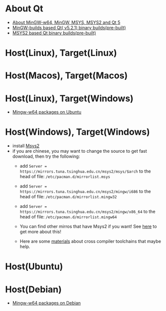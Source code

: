 # About Qt

- [About MinGW-w64, MinGW, MSYS, MSYS2 and Qt 5](http://wiki.qt.io/MinGW-64-bit)
- [MinGW-builds based Qt( v5.2.1) binary builds(pre-built)](https://sourceforge.net/projects/mingwbuilds/files/external-binary-packages/Qt-Builds/)
- [MSYS2 based Qt binary builds(pre-built)](https://github.com/Alexpux/MINGW-packages)

# Host(Linux), Target(Linux)
# Host(Macos), Target(Macos)
# Host(Linux), Target(Windows)

[mingw_w64_packages_on_ubuntu_url]: https://launchpad.net/ubuntu/+source/mingw-w64

- [Mingw-w64 packages on Ubuntu][mingw_w64_packages_on_ubuntu_url]

# Host(Windows), Target(Windows)
- install [Msys2](http://www.msys2.org/)
- if you are chinese, you may want to change the source to get fast download, then try the following:
  - add `Server = https://mirrors.tuna.tsinghua.edu.cn/msys2/msys/$arch` to the head of file: `/etc/pacman.d/mirrorlist.msys`
  - add `Server = https://mirrors.tuna.tsinghua.edu.cn/msys2/mingw/i686` to the head of file: `/etc/pacman.d/mirrorlist.mingw32`
  - add `Server = https://mirrors.tuna.tsinghua.edu.cn/msys2/mingw/x86_64` to the head of file: `/etc/pacman.d/mirrorlist.mingw64`
  - You can find other mirros that have Msys2 if you want!
    See [here](http://blog.csdn.net/qiuzhiqian1990/article/details/56671839) to get more about this!

  - Here are some [materials](contrib/misc-doc/misc-doc-cross-compiler-toolchain.md) about cross compiler
    toolchains that maybe help.
# Host(Ubuntu)

# Host(Debian)

[mingw_w64_packages_on_debian_url]: https://packages.debian.org/sid/mingw-w64
- [Mingw-w64 packages on Debian][mingw_w64_packages_on_debian_url]